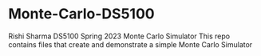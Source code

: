 # Monte-Carlo-DS5100
Rishi Sharma
DS5100 Spring 2023
Monte Carlo Simulator
This repo contains files that create and demonstrate a simple Monte Carlo Simulator

